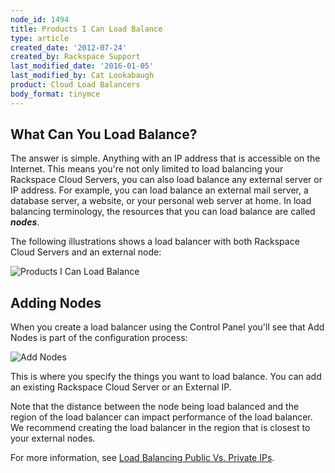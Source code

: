 ```yaml
---
node_id: 1494
title: Products I Can Load Balance
type: article
created_date: '2012-07-24'
created_by: Rackspace Support
last_modified_date: '2016-01-05'
last_modified_by: Cat Lookabaugh
product: Cloud Load Balancers
body_format: tinymce
---
```


<span>What Can You Load Balance?</span>
---------------------------------------

The answer is simple. Anything with an IP address that is accessible on
the Internet. This means you're not only limited to load balancing your
Rackspace Cloud Servers, you can also load balance any external server
or IP address. For example, you can load balance an external mail
server, a database server, a website, or your personal web server at
home. In load balancing terminology, the resources that you can load
balance are called ***nodes***.

The following illustrations shows a load balancer with both Rackspace
Cloud Servers and an external node:

![Products I Can Load
Balance](http://c691244.r44.cf2.rackcdn.com/What%20Can%20I%20Load%20Balance.png)

<span>Adding Nodes</span>
-------------------------

When you create a load balancer using the Control Panel you'll see that
Add Nodes is part of the configuration process:

![Add
Nodes](http://c691244.r44.cf2.rackcdn.com/Load%20Balancer%20Nodes.png)

This is where you specify the things you want to load balance. You can
add an existing Rackspace Cloud Server or an External IP.

Note that the distance between the node being load balanced and the
region of the load balancer can impact performance of the load balancer.
We recommend creating the load balancer in the region that is closest to
your external nodes.

For more information, see [Load Balancing Public Vs. Private
IPs](/how-to/load-balancing-internal-ips-in-the-same-region).

